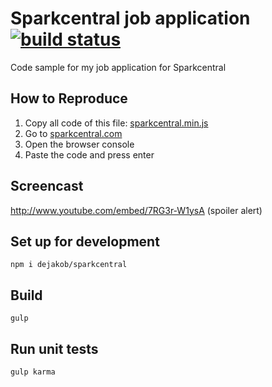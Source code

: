 # Sparkcentral job application [![build status](https://travis-ci.org/dejakob/sparkcentral.svg?branch=master)](https://travis-ci.org/dejakob/sparkcentral)
Code sample for my job application for Sparkcentral

## How to Reproduce
1. Copy all code of this file:
[sparkcentral.min.js](https://raw.githubusercontent.com/dejakob/sparkcentral/master/dist/sparkcentral.min.js)
2. Go to [sparkcentral.com](http://sparkcentral.com)
3. Open the browser console
4. Paste the code and press enter

## Screencast
http://www.youtube.com/embed/7RG3r-W1ysA (spoiler alert)

## Set up for development
```
npm i dejakob/sparkcentral
```

## Build
```
gulp
```

## Run unit tests
```
gulp karma
```